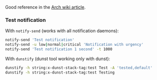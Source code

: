 [tags]: # '["dunst", "dunstctl", "notification"]'
[title]: # 'Dunst'

Good reference in the [Arch wiki article](https://wiki.archlinux.org/title/Dunst).

### Test notification

With `notify-send` (works with all notification daemons):

```bash
notify-send 'Test notification'
notify-send -u low|normal|critical 'Notification with urgency'
notify-send 'Test notification 1 second' -t 1000
```

With `dunstify` (dunst tool working only with dunst):

```bash
dunstify -h string:x-dunst-stack-tag:test Test -A 'tested,default'
dunstify -h string:x-dunst-stack-tag:test Testing
```
